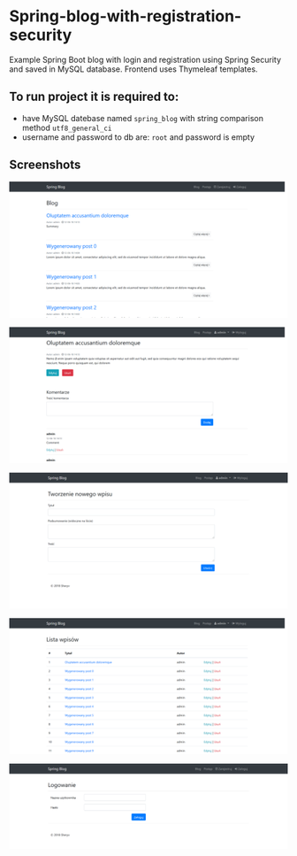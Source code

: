# Spring-blog-with-registration-security
Example Spring Boot blog with login and registration using Spring Security and saved in MySQL database. Frontend uses Thymeleaf templates.

## To run project it is required to:
+ have MySQL datebase named `spring_blog` with string comparison method `utf8_general_ci`
+ username and password to db are: `root` and password is empty

## Screenshots

![Blog](https://raw.githubusercontent.com/Sheryv/Spring-blog-with-registration-security/master/res/ss_blog.png)

![Post](https://raw.githubusercontent.com/Sheryv/Spring-blog-with-registration-security/master/res/ss_post.png)

![Create](https://raw.githubusercontent.com/Sheryv/Spring-blog-with-registration-security/master/res/ss_create.png)

![Posts](https://raw.githubusercontent.com/Sheryv/Spring-blog-with-registration-security/master/res/ss_posts.png)

![Login](https://raw.githubusercontent.com/Sheryv/Spring-blog-with-registration-security/master/res/ss_login.png)
